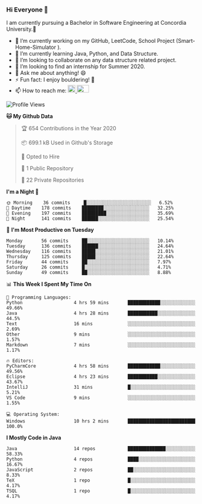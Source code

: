 ### Hi Everyone 👋
I am currently pursuing a Bachelor in Software Engineering at Concordia University.🏫

- 🔭 I’m currently working on my GitHub, LeetCode, School Project (Smart-Home-Simulator ).
- 🌱 I’m currently learning Java, Python, and Data Structure.
- 👯 I’m looking to collaborate on any data structure related project.
- 🤔 I’m looking to find an internship for Summer 2020.
- 💬 Ask me about anything! 😄
- ⚡ Fun fact: I enjoy bouldering! 🧗‍
- 📫 How to reach me: <a href="https://www.linkedin.com/in/siu-tong-ye/" target="_blank"> <img width="20px" width="32" src="https://cdn.jsdelivr.net/npm/simple-icons@v3/icons/linkedin.svg" /> </a> <a href="mailto:SiuTongYe@gmail.com" target="_blank"> <img height="20" width="32" src="https://cdn.jsdelivr.net/npm/simple-icons@v3/icons/gmail.svg" /> </a>

<!--START_SECTION:waka-->
![Profile Views](http://img.shields.io/badge/Profile%20Views-44-blue)

**🐱 My Github Data** 

> 🏆 654 Contributions in the Year 2020
 > 
> 📦 699.1 kB Used in Github's Storage 
 > 
> 💼 Opted to Hire
 > 
> 📜 1 Public Repository 
 > 
> 🔑 22 Private Repositories 

**I'm a Night 🦉** 

```text
🌞 Morning    36 commits     █░░░░░░░░░░░░░░░░░░░░░░░░   6.52% 
🌆 Daytime    178 commits    ████████░░░░░░░░░░░░░░░░░   32.25% 
🌃 Evening    197 commits    █████████░░░░░░░░░░░░░░░░   35.69% 
🌙 Night      141 commits    ██████░░░░░░░░░░░░░░░░░░░   25.54%

```
📅 **I'm Most Productive on Tuesday** 

```text
Monday       56 commits     ██░░░░░░░░░░░░░░░░░░░░░░░   10.14% 
Tuesday      136 commits    ██████░░░░░░░░░░░░░░░░░░░   24.64% 
Wednesday    116 commits    █████░░░░░░░░░░░░░░░░░░░░   21.01% 
Thursday     125 commits    █████░░░░░░░░░░░░░░░░░░░░   22.64% 
Friday       44 commits     ██░░░░░░░░░░░░░░░░░░░░░░░   7.97% 
Saturday     26 commits     █░░░░░░░░░░░░░░░░░░░░░░░░   4.71% 
Sunday       49 commits     ██░░░░░░░░░░░░░░░░░░░░░░░   8.88%

```


📊 **This Week I Spent My Time On** 

```text
💬 Programming Languages: 
Python                   4 hrs 59 mins       ████████████░░░░░░░░░░░░░   49.66% 
Java                     4 hrs 28 mins       ███████████░░░░░░░░░░░░░░   44.5% 
Text                     16 mins             ░░░░░░░░░░░░░░░░░░░░░░░░░   2.69% 
Other                    9 mins              ░░░░░░░░░░░░░░░░░░░░░░░░░   1.57% 
Markdown                 7 mins              ░░░░░░░░░░░░░░░░░░░░░░░░░   1.17%

🔥 Editors: 
PyCharmCore              4 hrs 58 mins       ████████████░░░░░░░░░░░░░   49.56% 
Eclipse                  4 hrs 23 mins       ███████████░░░░░░░░░░░░░░   43.67% 
IntelliJ                 31 mins             █░░░░░░░░░░░░░░░░░░░░░░░░   5.21% 
VS Code                  9 mins              ░░░░░░░░░░░░░░░░░░░░░░░░░   1.55%

💻 Operating System: 
Windows                  10 hrs 2 mins       █████████████████████████   100.0%

```

**I Mostly Code in Java** 

```text
Java                     14 repos            ██████████████░░░░░░░░░░░   58.33% 
Python                   4 repos             ████░░░░░░░░░░░░░░░░░░░░░   16.67% 
JavaScript               2 repos             ██░░░░░░░░░░░░░░░░░░░░░░░   8.33% 
TeX                      1 repo              █░░░░░░░░░░░░░░░░░░░░░░░░   4.17% 
TSQL                     1 repo              █░░░░░░░░░░░░░░░░░░░░░░░░   4.17%

```



<!--END_SECTION:waka-->
